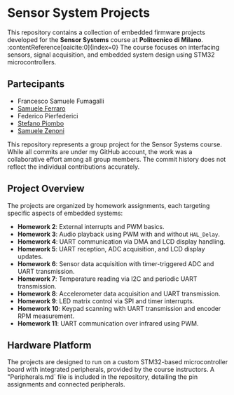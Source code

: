 # Sensor System Projects

This repository contains a collection of embedded firmware projects developed for the **Sensor Systems** course at **Politecnico di Milano**. :contentReference[oaicite:0]{index=0} The course focuses on interfacing sensors, signal acquisition, and embedded system design using STM32 microcontrollers.

## Partecipants
 - Francesco Samuele Fumagalli
 - [Samuele Ferraro](https://github.com/SamueleFerraro)
 - Federico Pierfederici
 - [Stefano Piombo](https://github.com/stepiombo)
 - [Samuele Zenoni](https://github.com/SamueleZenoni)

This repository represents a group project for the Sensor Systems course. While all commits are under my GitHub account, the work was a collaborative effort among all group members. The commit history does not reflect the individual contributions accurately.

## Project Overview

The projects are organized by homework assignments, each targeting specific aspects of embedded systems:

- **Homework 2**: External interrupts and PWM basics.
- **Homework 3**: Audio playback using PWM with and without `HAL_Delay`.
- **Homework 4**: UART communication via DMA and LCD display handling.
- **Homework 5**: UART reception, ADC acquisition, and LCD display updates.
- **Homework 6**: Sensor data acquisition with timer-triggered ADC and UART transmission.
- **Homework 7**: Temperature reading via I2C and periodic UART transmission.
- **Homework 8**: Accelerometer data acquisition and UART transmission.
- **Homework 9**: LED matrix control via SPI and timer interrupts.
- **Homework 10**: Keypad scanning with UART transmission and encoder RPM measurement.
- **Homework 11**: UART communication over infrared using PWM.

## Hardware Platform

The projects are designed to run on a custom STM32-based microcontroller board with integrated peripherals, provided by the course instructors. A "Peripherals.md` file is included in the repository, detailing the pin assignments and connected peripherals.



